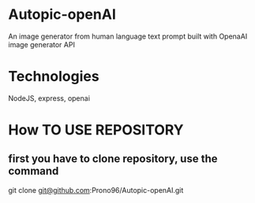 # Autopic-openAI
An image generator from human language text prompt built with OpenaAI image generator API

# Technologies
NodeJS, express, openai

# How TO USE REPOSITORY
## first you have to clone repository, use the command
git clone git@github.com:Prono96/Autopic-openAI.git
